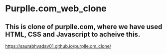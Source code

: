 # Purplle.com_web_clone
## This is clone of purplle.com, where we have used HTML, CSS and Javascript to acheive this.
https://saurabhyadav01.github.io/purplle.om_clone/
